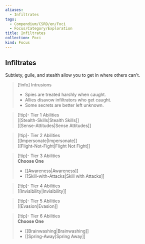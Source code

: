 ```yaml
---
aliases:
  - Infiltrates
tags:
  - Compendium/CSRD/en/Foci
  - Focus/Category/Exploration
title: Infiltrates
collection: Foci
kind: Focus
---
```

## Infiltrates  
Subtlety, guile, and stealth allow you to get in where others can't.  

>[!info] Intrusions  
>- Spies are treated harshly when caught.  
>- Allies disavow infiltrators who get caught.  
>- Some secrets are better left unknown.  


>[!tip]- Tier 1 Abilities  
> [[Stealth-Skills|Stealth Skills]]  
> [[Sense-Attitudes|Sense Attitudes]]  


>[!tip]- Tier 2 Abilities  
> [[Impersonate|Impersonate]]  
> [[Flight-Not-Fight|Flight Not Fight]]  


>[!tip]- Tier 3 Abilities  
> **Choose One**  
>- [[Awareness|Awareness]]  
>- [[Skill-with-Attacks|Skill with Attacks]]  


>[!tip]- Tier 4 Abilities  
> [[Invisibility|Invisibility]]  


>[!tip]- Tier 5 Abilities  
> [[Evasion|Evasion]]  


>[!tip]- Tier 6 Abilities  
> **Choose One**  
>- [[Brainwashing|Brainwashing]]  
>- [[Spring-Away|Spring Away]]
